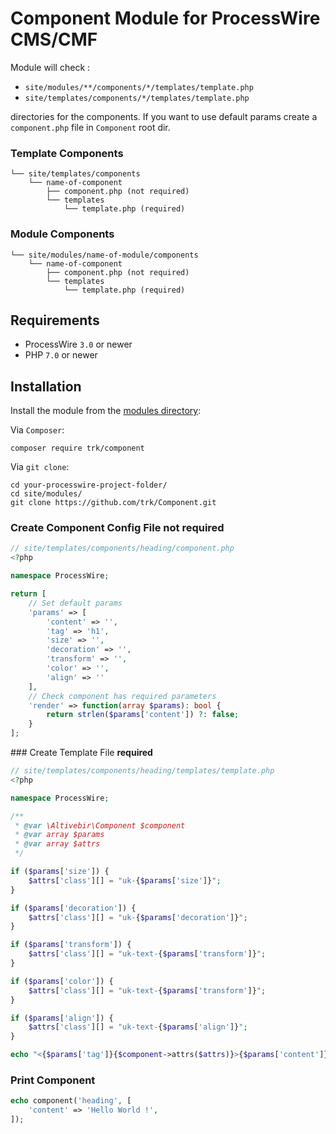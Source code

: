 # Component Module for ProcessWire CMS/CMF



Module will check :

- `site/modules/**/components/*/templates/template.php`
- `site/templates/components/*/templates/template.php`

directories for the components. If you want to use default params create a `component.php` file in `Component` root dir.

### Template Components

```
└── site/templates/components
    └── name-of-component
        ├── component.php (not required)
        └── templates
            └── template.php (required)
```

### Module Components

```
└── site/modules/name-of-module/components
    └── name-of-component
        ├── component.php (not required)
        └── templates
            └── template.php (required)
````

## Requirements

* ProcessWire `3.0` or newer
* PHP `7.0` or newer

## Installation

Install the module from the [modules directory](https://modules.processwire.com/modules/component/):

Via `Composer`:

```
composer require trk/component
```

Via `git clone`:

```
cd your-processwire-project-folder/
cd site/modules/
git clone https://github.com/trk/Component.git
```

### Create Component Config File **not required**

```php
// site/templates/components/heading/component.php
<?php

namespace ProcessWire;

return [
    // Set default params
    'params' => [
        'content' => '',
        'tag' => 'h1',
        'size' => '',
        'decoration' => '',
        'transform' => '',
        'color' => '',
        'align' => ''
    ],
    // Check component has required parameters
    'render' => function(array $params): bool {
        return strlen($params['content']) ?: false;
    }
];
```

### Create Template File **required**

```php
// site/templates/components/heading/templates/template.php
<?php

namespace ProcessWire;

/**
 * @var \Altivebir\Component $component
 * @var array $params
 * @var array $attrs
 */

if ($params['size']) {
    $attrs['class'][] = "uk-{$params['size']}";
}

if ($params['decoration']) {
    $attrs['class'][] = "uk-{$params['decoration']}";
}

if ($params['transform']) {
    $attrs['class'][] = "uk-text-{$params['transform']}";
}

if ($params['color']) {
    $attrs['class'][] = "uk-text-{$params['transform']}";
}

if ($params['align']) {
    $attrs['class'][] = "uk-text-{$params['align']}";
}

echo "<{$params['tag']}{$component->attrs($attrs)}>{$params['content']}</{$params['tag']}>";

```

### Print Component

```php
echo component('heading', [
    'content' => 'Hello World !',
]);
```